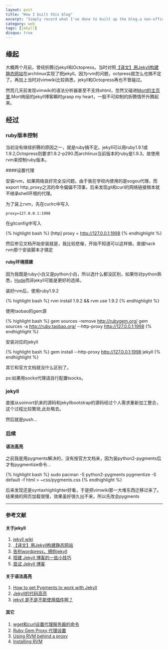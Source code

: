 ```yaml
---
layout: post
title: "How I built this blog"
excerpt: "Simply record what I've done to built up the blog.a non-official document to replenish the official one"
category: web
tags: [jekyll]
disqus: true
---
```


## 缘起

大概两个月前，曾经折腾过jekyll和Octopress。当时对照[【译文】用Jekyll构建静态网站](http://chen.yanping.me/cn/blog/2011/12/15/building-static-sites-with-jekyll/)在archlinux实现了把jekyll。因为rvm的问题，octpress就怎么也搞不定了。再加上当时对vimwiki比较熟悉，jekyll和Octopress再也不曾碰过。

然而几天前发现vimwiki的语法分析器甚至不支持xhtml，忽然又碰进[Mort的主页里](http://www.soimort.org/).Mort绚丽的jekyll博客瞬时grasp my heart，一股不可抑制的折腾情怀升腾起来。

## 经过

### ruby版本控制

当初没有继续折腾的原因之一，就是ruby搞不定。jekyll可以用ruby1.9.1或1.9.2,Octopress则要求1.9.2-p290.而archlinux当前版本的ruby是1.9.3。故使用rvm来控制ruby版本。

####设置代理

安装rvm，如果网络良好完全没问题。由于我在学校内使用的是sogou代理，而export http_proxy之流的命令偏偏不顶事，后来发现git和curl的网络链接根本就不继承shell环境的代理。

为了装上rvm，先在curlrc中写入

    proxy=127.0.0.1:1998
在gitconfig中写入

{% highlight bash %}
[http]
    proxy = http://127.0.0.1:1998
{% endhighlight %}

然后参见文档开始安装就是，我比较悲催，开始不知道可以这样做。直接hack rvm那个安装脚本才搞定

#### ruby环境搭建

因为我既是ruby小白又是python小白，所以选什么都没区别，如果你对python熟悉，[Hyde](http://hyde.github.com/index.html)而非jekyll可能是更好的选择。

装好rvm后，使用ruby1.9.2

{% highlight bash %}
rvm install 1.9.2 && rvm use 1.9.2
{% endhighlight %}

使用taobao的gem源

{% highlight bash %}
gem sources -remove http://rubygem.org/ 
gem sources -a http://ruby.taobao.org/ --http-proxy http://127.0.0.1:1998
{% endhighlight %}

安装对应的jekyll

{% highlight bash %}
gem install --http-proxy http://127.0.0.1:1998 jekyll 
{% endhighlight %}

其它和官方文档就没什么区别了。

ps:如果用socks代理请自行配置tsocks。

### jekyll

直接从soimort扒来的源码和jekyllbootstrap的源码经过个人需求重新加工整合，这个过程比较繁琐,此处略去。

然后就是push...

### 后续

#### 语法高亮

之前我是用pygments解决的，没有按官方文档来，因为装python2-pygments后才有pygmentize命令...

{% highlight bash %}
sudo pacman -S python2-pygments
pygmentize -S default -f html > ~css/pygments.css
{% endhighlight %}

后来发现还是syntaxhighlighter好看，于是把vimwiki那一大堆东西迁移过来了。结果搞的网页加载很慢，效果虽好很久出不来，所以先改会pygments

---

### 参考文献

#### 关于jekyll

1. [jekyll wiki](https://github.com/mojombo/jekyll/wiki/)
1. [【译文】用Jekyll构建静态网站](http://chen.yanping.me/cn/blog/2011/12/15/building-static-sites-with-jekyll/)
1. [告别wordpress，拥抱jekyll](http://www.yangzhiping.com/tech/wordpress-to-jekyll.html)
1. [搭建 Jekyll 博客的一些小技巧](http://www.pizn.me/2012/03/01/some-tips-for-jekyll-blog.html)
1. [尝试 Jekyll 博客](http://jiyinyiyong.blog.163.com/blog/static/64699876201111291856363/)

#### 关于语法高亮

1. [How to get Pygments to work with Jekyll](http://www.stehem.net/2012/02/14/how-to-get-pygments-to-work-with-jekyll.html)
1. [Jekyll的代码高亮](http://bbs.laxjyj.com/read-htm-tid-162443.html)
1. [jekyll 是不是不能使用插件啊？](http://www.v2ex.com/t/28708)

#### 其它

1. [wget和curl设置代理服务器的命令](http://blog.csdn.net/huzhenwei/article/details/4369027)
2. [Ruby Gem Proxy 代理设置](http://chenhailong.iteye.com/blog/1340924)
3. [Using RVM behind a proxy ](http://beginrescueend.com/workflow/proxy/)
4. [Installing RVM](http://beginrescueend.com/rvm/install/)
